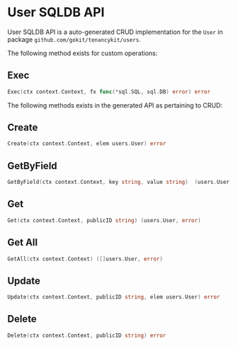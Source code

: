 User SQLDB API
===================================

User SQLDB API is a auto-generated CRUD implementation for the `User` in package `github.com/gokit/tenancykit/users`.

The following method exists for custom operations:

## Exec

```go
Exec(ctx context.Context, fx func(*sql.SQL, sql.DB) error) error
```

The following methods exists in the generated API as pertaining to CRUD:

## Create

```go
Create(ctx context.Context, elem users.User) error
```

## GetByField

```go
GetByField(ctx context.Context, key string, value string)  (users.User,  error)
```

## Get

```go
Get(ctx context.Context, publicID string) (users.User, error)
```

## Get All

```go
GetAll(ctx context.Context) ([]users.User, error)
```

## Update

```go
Update(ctx context.Context, publicID string, elem users.User) error
```

## Delete

```go
Delete(ctx context.Context, publicID string) error
```

